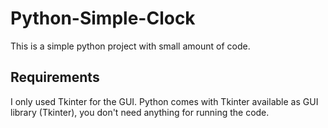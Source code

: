 # Python-Simple-Clock
This is a simple python project with small amount of code.

## Requirements
I only used Tkinter for the GUI.
Python comes with Tkinter available as  GUI library (Tkinter), you don't need anything for running the code.

